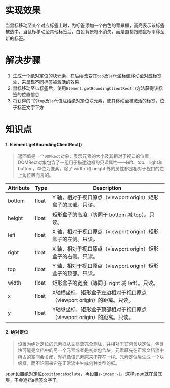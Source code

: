 # 实现效果

当鼠标移动至某个对应标签上时，为标签添加一个白色的背景框，高亮表示该标签被选中，当鼠标移动至其他标签后，白色背景框不消失，而是直接跟随鼠标平移至新的标签。



# 解决步骤

1. 生成一个绝对定位的块元素，在后续改变其`top`及`left`坐标值移动至对应标签处，来呈现不同标签被激活的效果
2. 鼠标移动至`li`标签后，使用`Element.getBoundingClientRect()`方法获得该标签的位置信息
3. 将获得的``的`top`及`left`值赋给绝对定位块元素，使其移动至被激活的标签，位于标签文字下方



# 知识点

#### 1. Element.getBoundingClientRect()

> 返回值是一个`DOMRect`对象，表示元素的大小及其相对于视口的位置，DOMRect对象包含了一组用于描述边框的只读属性——left、top、right和bottom，单位为像素，除了 width 和 height 外的属性都是相对于视口的左上角位置而言的。

| Attribute | Type  | Description                                                  |
| --------- | ----- | ------------------------------------------------------------ |
| bottom    | float | Y 轴，相对于视口原点（viewport origin）矩形盒子的底部。只读。 |
| height    | float | 矩形盒子的高度（等同于 bottom 减 top）。只读。               |
| left      | float | X 轴，相对于视口原点（viewport origin）矩形盒子的左侧。只读。 |
| right     | float | X 轴，相对于视口原点（viewport origin）矩形盒子的右侧。只读。 |
| top       | float | Y 轴，相对于视口原点（viewport origin）矩形盒子的顶部。只读。 |
| width     | float | 矩形盒子的宽度（等同于 right 减 left）。只读。               |
| x         | float | X轴横坐标，矩形盒子左边相对于视口原点（viewport origin）的距离。只读。 |
| y         | float | Y轴纵坐标，矩形盒子顶部相对于视口原点（viewport origin）的距离。只读。 |

#### 2. 绝对定位

> 设置为绝对定位的元素框从文档流完全删除，并相对于其包含块定位，包含块可能是文档中的另一个元素或者是初始包含块。元素原先在正常文档流中所占的空间会关闭，就好像该元素原来不存在一样。元素定位后生成一个块级框，而不论原来它在正常流中生成何种类型的框。

span设置绝对定位`position:absolute`，再设置`z-index:-1`，这样span就在最底层，不会遮挡a标签文字了。

